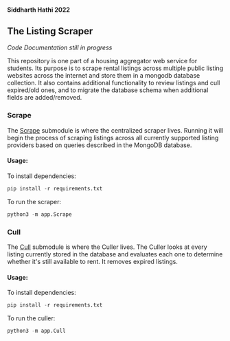 #### Siddharth Hathi 2022

## The Listing Scraper

*Code Documentation still in progress*

This repository is one part of a housing aggregator web service for students. Its purpose is to scrape rental listings across multiple public listing websites across the internet and store them in a mongodb database collection. It also contains additional functionality to review listings and cull expired/old ones, and to migrate the database schema when additional fields are added/removed.

### Scrape

The [Scrape](app/Scrape) submodule is where the centralized scraper lives. Running it will begin the process of scraping listings across all currently supported listing providers based on queries described in the MongoDB database.

#### Usage:
To install dependencies:

```python
pip install -r requirements.txt
```

To run the scraper:

```python
python3 -m app.Scrape
```

### Cull

The [Cull](app/Cull) submodule is where the Culler lives. The Culler looks at every listing currently stored in the database and evaluates each one to determine whether it's still available to rent. It removes expired listings.

#### Usage:
To install dependencies:

```python
pip install -r requirements.txt
```

To run the culler:

```python
python3 -m app.Cull
```
